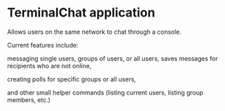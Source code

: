 # TerminalChat application

Allows users on the same network to chat through a console.

Current features include:

messaging single users, groups of users, or all users, saves messages for recipients who are not online,

creating polls for specific groups or all users,

and other small helper commands (listing current users, listing group members, etc.)
